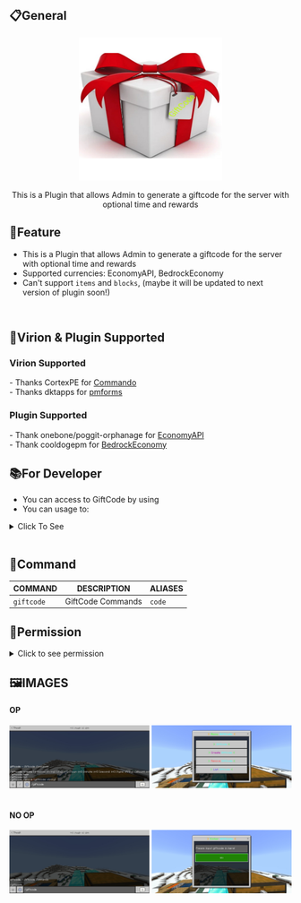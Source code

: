 ## 📋General
<div align="center">
<img src="https://github.com/ClickedTran/GiftCode/blob/Master/icon.jpg">

  <p>This is a Plugin that allows Admin to generate a giftcode for the server with optional time and rewards</p>
</div>

## 📖Feature

- This is a Plugin that allows Admin to generate a giftcode for the server with optional time and rewards
- Supported currencies: EconomyAPI, BedrockEconomy
- Can't support `items` and `blocks`, (maybe it will be updated to next version of plugin soon!)
<br>

## 📜Virion & Plugin Supported
<h3>Virion Supported</h3>
- Thanks CortexPE for <a href="https://github.com/CortexPE/Commando">Commando</a>
<br>
- Thanks dktapps for <a href="https://github.com/dktapps-pm-pl/pmforms">pmforms</a>
<br>
<h3>Plugin Supported</h3>
- Thank onebone/poggit-orphanage for <a href="https://poggit.pmmp.io/p/EconomyAPI">EconomyAPI</a>
<br>
- Thank cooldogepm for <a href="https://github.com/cooldogepm/BedrockEconomy">BedrockEconomy</a>
<br>

## 📚For Developer

- You can access to GiftCode by using
- You can usage to:
<details>
  <summary>Click To See</summary>
 
 >- Create New GiftCode:

 ```php
  GiftCode::getInstance()->createCode(string $name, int $day, int $hour, int $minute, int $second, string $type, int $amount);
```

 >- Remove GiftCode:

 ```php
   GiftCode::getInstance()->removeCode(string $name);
```

</details>
<br>

## 💬Command
| **COMMAND** | **DESCRIPTION** | **ALIASES** |
| --- | --- | --- |
| `giftcode` | GiftCode Commands | `code` |

## 📝Permission

<details>
<summary>Click to see permission</summary>

- Use `giftcode.command` to open menu GiftCode
- Use `giftcode.command.create` to create new giftcode in data
- Use `giftcode.command.remove` to remove giftcode existsing to data
- Use `giftcode.command.list` to see all giftcode in data
- Use `giftcode.command.help` to see all GiftCode Command

</details>

## 🖼️IMAGES
<h4>OP</h4>
<div align="center">
<img src="https://github.com/Clickedtran/GiftCode/blob/Master/image/op.png" width="250px" height="auto">
<img src="https://github.com/Clickedtran/GiftCode/blob/Master/image/menu_create.png" width="250px" height="auto">
</div>
<br>
  
<h4>NO OP</h4>
<div align="center">
<img src="https://github.com/Clickedtran/GiftCode/blob/Master/image/no_op.png" width="250px" height="auto">
<img src="https://github.com/Clickedtran/GiftCode/blob/Master/image/use.png" width="250px" height="auto">
</div>
